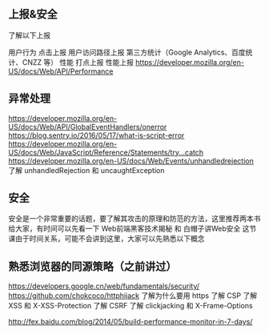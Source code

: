 ## 上报&安全
了解以下上报

用户行为
点击上报
用户访问路径上报
第三方统计（Google Analytics、百度统计、CNZZ 等）
性能
打点上报
性能上报
https://developer.mozilla.org/en-US/docs/Web/API/Performance
## 异常处理
https://developer.mozilla.org/en-US/docs/Web/API/GlobalEventHandlers/onerror
https://blog.sentry.io/2016/05/17/what-is-script-error
https://developer.mozilla.org/en-US/docs/Web/JavaScript/Reference/Statements/try...catch
https://developer.mozilla.org/en-US/docs/Web/Events/unhandledrejection
了解 unhandledRejection 和 uncaughtException
## 安全
安全是一个非常重要的话题，要了解其攻击的原理和防范的方法，这里推荐两本书给大家，有时间可以先看一下 Web前端黑客技术揭秘 和 白帽子讲Web安全
这节课由于时间关系，可能不会讲到这里，大家可以先熟悉以下概念

## 熟悉浏览器的同源策略（之前讲过）
https://developers.google.cn/web/fundamentals/security/
https://github.com/chokcoco/httphijack
了解为什么要用 https
了解 CSP
了解 XSS 和 X-XSS-Protection
了解 CSRF
了解 clickjacking 和 X-Frame-Options

http://fex.baidu.com/blog/2014/05/build-performance-monitor-in-7-days/